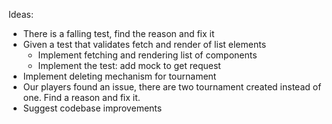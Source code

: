 Ideas:

- There is a falling test, find the reason and fix it
- Given a test that validates fetch and render of list elements
  - Implement fetching and rendering list of components
  - Implement the test: add mock to get request
- Implement deleting mechanism for tournament
- Our players found an issue, there are two tournament created instead of one. Find a reason and fix it.
- Suggest codebase improvements
